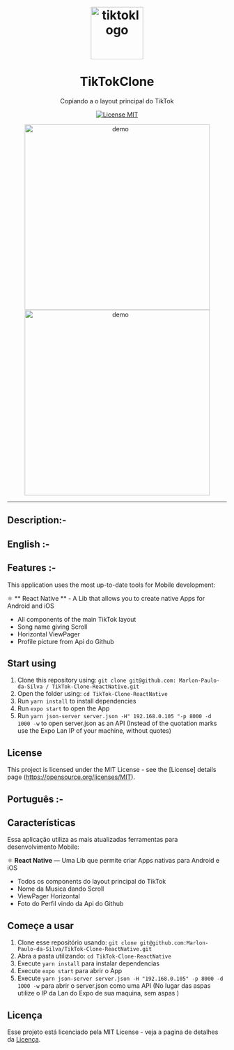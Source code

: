 <h1 align="center">
<br>
  <img src="https://github.com/Marlon-Paulo-da-Silva/TikTok-Clone-ReactNative/blob/master/assets/tiktoklogo.png" alt="tiktoklogo" width="120">
<br>
<br>
TikTokClone
</h1>

<p align="center">Copiando a o layout principal do TikTok</p>

<p align="center">
  <a href="https://opensource.org/licenses/MIT">
    <img src="https://img.shields.io/badge/License-MIT-blue.svg" alt="License MIT">
  </a>
</p>

<div align="center">
  <img align="center" src="https://github.com/Marlon-Paulo-da-Silva/TikTok-Clone-ReactNative/blob/master/tiktok.gif" alt="demo" height="425">
  <img align="center" src="https://github.com/Marlon-Paulo-da-Silva/TikTok-Clone-ReactNative/blob/master/tiktokfeed.gif" alt="demo" height="425">

</div>

<hr />

## Description:-

## English :-

## Features :-

This application uses the most up-to-date tools for Mobile development:

⚛️ ** React Native ** - A Lib that allows you to create native Apps for Android and iOS

- All components of the main TikTok layout
- Song name giving Scroll
- Horizontal ViewPager
- Profile picture from Api do Github

## Start using

1. Clone this repository using: `git clone git@github.com: Marlon-Paulo-da-Silva / TikTok-Clone-ReactNative.git`
2. Open the folder using: `cd TikTok-Clone-ReactNative` <br />
3. Run `yarn install` to install dependencies <br />
4. Run `expo start` to open the App
5. Run `yarn json-server server.json -H" 192.168.0.105 "-p 8000 -d 1000 -w` to open server.json as an API (Instead of the quotation marks use the Expo Lan IP of your machine, without quotes)

## License

This project is licensed under the MIT License - see the [License] details page (https://opensource.org/licenses/MIT).

## Português :-

## Características

Essa aplicação utiliza as mais atualizadas ferramentas para desenvolvimento Mobile:

⚛️ **React Native** — Uma Lib que permite criar Apps nativas para Android e iOS

- Todos os components do layout principal do TikTok
- Nome da Musica dando Scroll
- ViewPager Horizontal
- Foto do Perfil vindo da Api do Github

## Começe a usar

1. Clone esse repositório usando: `git clone git@github.com:Marlon-Paulo-da-Silva/TikTok-Clone-ReactNative.git`
2. Abra a pasta utilizando: `cd TikTok-Clone-ReactNative`<br />
3. Execute `yarn install` para instalar dependencias<br />
4. Execute `expo start` para abrir o App
5. Execute `yarn json-server server.json -H "192.168.0.105" -p 8000 -d 1000 -w` para abrir o server.json como uma API (No lugar das aspas utilize o IP da Lan do Expo de sua maquina, sem aspas )


## Licença

Esse projeto está licenciado pela MIT License - veja a pagina de detalhes da [Licença](https://opensource.org/licenses/MIT).
